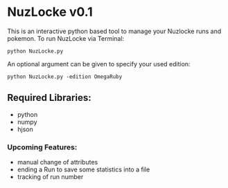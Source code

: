 # NuzLocke v0.1
This is an interactive python based tool to manage your Nuzlocke runs and pokemon.
To run NuzLocke via Terminal:


```
python NuzLocke.py
```

An optional argument can be given to specify your used edition:

```
python NuzLocke.py -edition OmegaRuby
```

## Required Libraries:
 - python
 - numpy
 - hjson

### Upcoming Features:
 - manual change of attributes 
 - ending a Run to save some statistics into a file
 - tracking of run number




